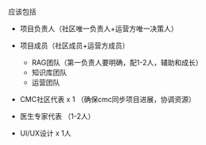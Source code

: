 
应该包括

- 项目负责人（社区唯一负责人+运营方唯一决策人）
- 项目成员（社区成员+运营方成员）
   - RAG团队（第一负责人要明确，配1-2人，辅助和成长）
   - 知识库团队
   - 运营团队

- CMC社区代表 x 1 （确保cmc同步项目进展，协调资源）
- 医生专家代表 （1-2人）
- UI/UX设计 x 1人